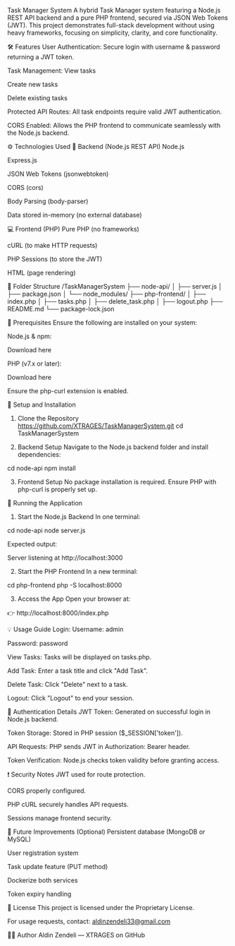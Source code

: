 Task Manager System
A hybrid Task Manager system featuring a Node.js REST API backend and a pure PHP frontend, secured via JSON Web Tokens (JWT). This project demonstrates full-stack development without using heavy frameworks, focusing on simplicity, clarity, and core functionality.

🛠️ Features
User Authentication:
Secure login with username & password returning a JWT token.

Task Management:
View tasks

Create new tasks

Delete existing tasks

Protected API Routes:
All task endpoints require valid JWT authentication.

CORS Enabled:
Allows the PHP frontend to communicate seamlessly with the Node.js backend.

⚙️ Technologies Used
🔗 Backend (Node.js REST API)
Node.js

Express.js

JSON Web Tokens (jsonwebtoken)

CORS (cors)

Body Parsing (body-parser)

Data stored in-memory (no external database)

💻 Frontend (PHP)
Pure PHP (no frameworks)

cURL (to make HTTP requests)

PHP Sessions (to store the JWT)

HTML (page rendering)

📁 Folder Structure
/TaskManagerSystem
├── node-api/
│   ├── server.js
│   ├── package.json
│   └── node_modules/
├── php-frontend/
│   ├── index.php
│   ├── tasks.php
│   ├── delete_task.php
│   ├── logout.php
├── README.md
└── package-lock.json

🔧 Prerequisites
Ensure the following are installed on your system:

Node.js & npm:

Download here

PHP (v7.x or later):

Download here

Ensure the php-curl extension is enabled.

🚀 Setup and Installation
1. Clone the Repository
https://github.com/XTRAGES/TaskManagerSystem.git
cd TaskManagerSystem

2. Backend Setup
Navigate to the Node.js backend folder and install dependencies:

cd node-api
npm install

3. Frontend Setup
No package installation is required. Ensure PHP with php-curl is properly set up.

🏃 Running the Application
1. Start the Node.js Backend
In one terminal:

cd node-api
node server.js

Expected output:

Server listening at http://localhost:3000

2. Start the PHP Frontend
In a new terminal:

cd php-frontend
php -S localhost:8000

3. Access the App
Open your browser at:

👉 http://localhost:8000/index.php

💡 Usage Guide
Login:
Username: admin

Password: password

View Tasks:
Tasks will be displayed on tasks.php.

Add Task:
Enter a task title and click "Add Task".

Delete Task:
Click "Delete" next to a task.

Logout:
Click "Logout" to end your session.

🔐 Authentication Details
JWT Token: Generated on successful login in Node.js backend.

Token Storage: Stored in PHP session ($_SESSION['token']).

API Requests: PHP sends JWT in Authorization: Bearer <token> header.

Token Verification: Node.js checks token validity before granting access.

❗ Security Notes
JWT used for route protection.

CORS properly configured.

PHP cURL securely handles API requests.

Sessions manage frontend security.

📌 Future Improvements (Optional)
Persistent database (MongoDB or MySQL)

User registration system

Task update feature (PUT method)

Dockerize both services

Token expiry handling

📝 License
This project is licensed under the Proprietary License.

For usage requests, contact: aldinzendeli33@gmail.com

👨‍💻 Author
Aldin Zendeli — XTRAGES on GitHub
